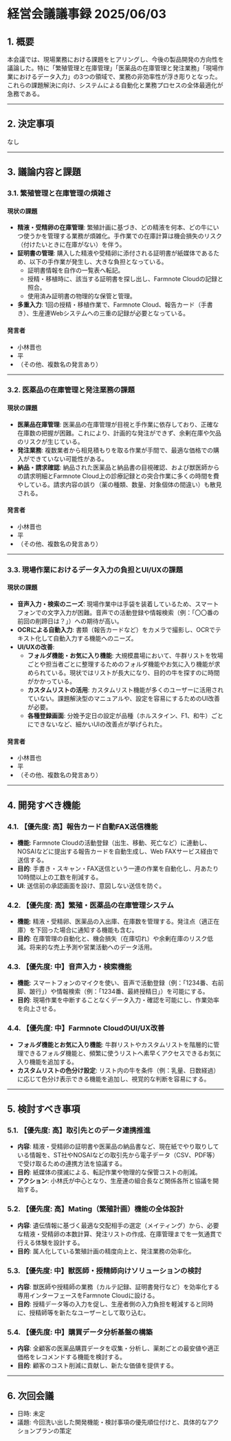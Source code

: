 # 経営会議議事録 2025/06/03

## 1. 概要

本会議では、現場業務における課題をヒアリングし、今後の製品開発の方向性を議論した。特に「繁殖管理と在庫管理」「医薬品の在庫管理と発注業務」「現場作業におけるデータ入力」の3つの領域で、業務の非効率性が浮き彫りとなった。これらの課題解決に向け、システムによる自動化と業務プロセスの全体最適化が急務である。

---

## 2. 決定事項

なし

---

## 3. 議論内容と課題

### 3.1. 繁殖管理と在庫管理の煩雑さ

#### 現状の課題

*   **精液・受精卵の在庫管理**: 繁殖計画に基づき、どの精液を何本、どの牛にいつ使うかを管理する業務が煩雑化。手作業での在庫計算は機会損失のリスク（付けたいときに在庫がない）を伴う。
*   **証明書の管理**: 購入した精液や受精卵に添付される証明書が紙媒体であるため、以下の手作業が発生し、大きな負担となっている。
    *   証明書情報を自作の一覧表へ転記。
    *   授精・移植時に、該当する証明書を探し出し、Farmnote Cloudの記録と照合。
    *   使用済み証明書の物理的な保管と管理。
*   **多重入力**: 1回の授精・移植作業で、Farmnote Cloud、報告カード（手書き）、生産連Webシステムへの三重の記録が必要となっている。

#### 発言者
*   小林晋也
*   平
*   （その他、複数名の発言あり）

---

### 3.2. 医薬品の在庫管理と発注業務の課題

#### 現状の課題

*   **医薬品在庫管理**: 医薬品の在庫管理が目視と手作業に依存しており、正確な在庫数の把握が困難。これにより、計画的な発注ができず、余剰在庫や欠品のリスクが生じている。
*   **発注業務**: 複数業者から相見積もりを取る作業が手間で、最適な価格での購入ができていない可能性がある。
*   **納品・請求確認**: 納品された医薬品と納品書の目視確認、および獣医師からの請求明細とFarmnote Cloud上の診療記録との突合作業に多くの時間を費やしている。請求内容の誤り（薬の種類、数量、対象個体の間違い）も散見される。

#### 発言者
*   小林晋也
*   平
*   （その他、複数名の発言あり）

---

### 3.3. 現場作業におけるデータ入力の負担とUI/UXの課題

#### 現状の課題

*   **音声入力・検索のニーズ**: 現場作業中は手袋を装着しているため、スマートフォンでの文字入力が困難。音声での活動登録や情報検索（例：「〇〇番の前回の削蹄日は？」）への期待が高い。
*   **OCRによる自動入力**: 書類（報告カードなど）をカメラで撮影し、OCRでテキスト化して自動入力する機能へのニーズ。
*   **UI/UXの改善**:
    *   **フォルダ機能・お気に入り機能**: 大規模農場において、牛群リストを牧場ごとや担当者ごとに整理するためのフォルダ機能やお気に入り機能が求められている。現状ではリストが長大になり、目的の牛を探すのに時間がかかっている。
    *   **カスタムリストの活用**: カスタムリスト機能が多くのユーザーに活用されていない。課題解決型のマニュアルや、設定を容易にするためのUI改善が必要。
    *   **各種登録画面**: 分娩予定日の設定が品種（ホルスタイン、F1、和牛）ごとにできないなど、細かいUIの改善点が挙げられた。

#### 発言者
*   小林晋也
*   平
*   （その他、複数名の発言あり）

---

## 4. 開発すべき機能

### 4.1. 【優先度: 高】報告カード自動FAX送信機能

*   **機能**: Farmnote Cloudの活動登録（出生、移動、死亡など）に連動し、NOSAIなどに提出する報告カードを自動生成し、Web FAXサービス経由で送信する。
*   **目的**: 手書き・スキャン・FAX送信という一連の作業を自動化し、月あたり10時間以上の工数を削減する。
*   **UI**: 送信前の承認画面を設け、意図しない送信を防ぐ。

### 4.2. 【優先度: 高】繁殖・医薬品の在庫管理システム

*   **機能**: 精液・受精卵、医薬品の入出庫、在庫数を管理する。発注点（適正在庫）を下回った場合に通知する機能も含む。
*   **目的**: 在庫管理の自動化と、機会損失（在庫切れ）や余剰在庫のリスク低減。将来的な売上予測や営業活動へのデータ活用。

### 4.3. 【優先度: 中】音声入力・検索機能

*   **機能**: スマートフォンのマイクを使い、音声で活動登録（例：「1234番、右前脚、跛行」）や情報検索（例：「1234番、最終授精日」）を可能にする。
*   **目的**: 現場作業を中断することなくデータ入力・確認を可能にし、作業効率を向上させる。

### 4.4. 【優先度: 中】Farmnote CloudのUI/UX改善

*   **フォルダ機能とお気に入り機能**: 牛群リストやカスタムリストを階層的に管理できるフォルダ機能と、頻繁に使うリストへ素早くアクセスできるお気に入り機能を追加する。
*   **カスタムリストの色分け設定**: リスト内の牛を条件（例：乳量、日数経過）に応じて色分け表示できる機能を追加し、視覚的な判断を容易にする。

---

## 5. 検討すべき事項

### 5.1. 【優先度: 高】取引先とのデータ連携推進

*   **内容**: 精液・受精卵の証明書や医薬品の納品書など、現在紙でやり取りしている情報を、ST社やNOSAIなどの取引先から電子データ（CSV、PDF等）で受け取るための連携方法を協議する。
*   **目的**: 紙媒体の撲滅による、転記作業や物理的な保管コストの削減。
*   **アクション**: 小林氏が中心となり、生産連の組合長など関係各所と協議を開始する。

### 5.2. 【優先度: 高】Mating（繁殖計画）機能の全体設計

*   **内容**: 遺伝情報に基づく最適な交配相手の選定（メイティング）から、必要な精液・受精卵の本数計算、発注リストの作成、在庫管理までを一気通貫で行える体験を設計する。
*   **目的**: 属人化している繁殖計画の精度向上と、発注業務の効率化。

### 5.3. 【優先度: 中】獣医師・授精師向けソリューションの検討

*   **内容**: 獣医師や授精師の業務（カルテ記録、証明書発行など）を効率化する専用インターフェースをFarmnote Cloudに設ける。
*   **目的**: 授精データ等の入力を促し、生産者側の入力負担を軽減すると同時に、授精師等を新たなユーザーとして取り込む。

### 5.4. 【優先度: 中】購買データ分析基盤の構築

*   **内容**: 全顧客の医薬品購買データを収集・分析し、薬剤ごとの最安値や適正価格をレコメンドする機能を検討する。
*   **目的**: 顧客のコスト削減に貢献し、新たな価値を提供する。

---
## 6. 次回会議

*   日時: 未定
*   議題: 今回洗い出した開発機能・検討事項の優先順位付けと、具体的なアクションプランの策定 